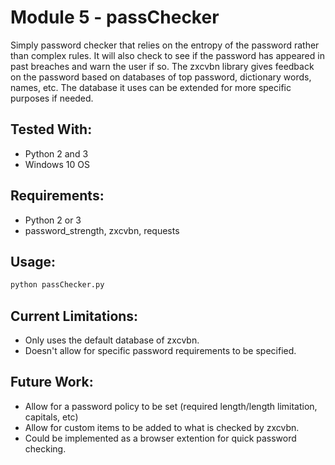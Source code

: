 # Module 5 - passChecker

Simply password checker that relies on the entropy of the password rather than complex rules.
It will also check to see if the password has appeared in past breaches and warn the user if so.
The zxcvbn library gives feedback on the password based on databases of top password, dictionary words,
	names, etc.  The database it uses can be extended for more specific purposes if needed.

## Tested With:

- Python 2 and 3
- Windows 10 OS

## Requirements:

- Python 2 or 3
- password_strength, zxcvbn, requests

## Usage:

```bash
python passChecker.py
```

## Current Limitations:

- Only uses the default database of zxcvbn.
- Doesn't allow for specific password requirements to be specified.

## Future Work:

- Allow for a password policy to be set (required length/length limitation, capitals, etc)
- Allow for custom items to be added to what is checked by zxcvbn.
- Could be implemented as a browser extention for quick password checking.
